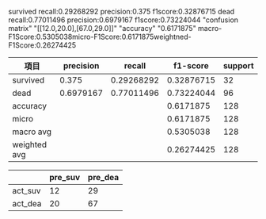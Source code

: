survived recall:0.29268292 precision:0.375 f1score:0.32876715
dead recall:0.77011496 precision:0.6979167 f1score:0.73224044
"confusion matrix"
"[[12.0,20.0],[67.0,29.0]]"
"accuracy"
"0.6171875"
macro-F1Score:0.5305038micro-F1Score:0.6171875weightned-F1Score:0.26274425

| 項目 | precision | recall | f1-score | support |
| ---- | ---- | ---- | ---- | ---- |
| survived | 0.375 | 0.29268292 | 0.32876715 | 32 |
| dead | 0.6979167 | 0.77011496 | 0.73224044 | 96 |
| accuracy |  |  | 0.6171875 | 128 |
| micro |  |  | 0.6171875 | 128 |
| macro avg |  |  | 0.5305038 | 128 |
| weighted avg |  |  | 0.26274425 | 128 |

|  | pre_suv | pre_dea |
| ---- | ---- | ---- | 
| act_suv | 12 | 29 |
| act_dea | 20 | 67 |